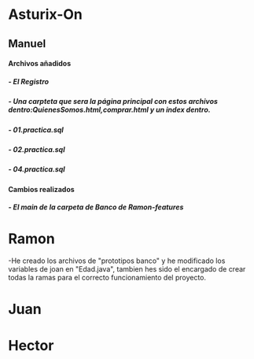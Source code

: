 # Asturix-On
## Manuel
#### Archivos añadidos
##### - El Registro
##### - Una carpteta que sera la página principal con estos archivos dentro:QuienesSomos.html,comprar.html y un index dentro.
##### - 01.practica.sql
##### - 02.practica.sql
##### - 04.practica.sql

#### Cambios realizados
##### - El main de la carpeta de Banco de Ramon-features
# Ramon
-He creado los archivos de "prototipos banco" y he modificado los variables de joan en "Edad.java", tambien hes sido el encargado de 
crear todas la ramas para el correcto funcionamiento del proyecto.
# Juan
# Hector